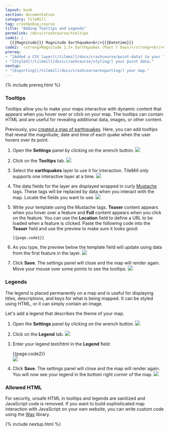 ```yaml
---
layout: book
section: documentation
category: TileMill
tag: crash&nbsp;course
title: "Adding Tooltips and Legends"
permalink: /docs/crashcourse/tooltips
code1: |
  {{{Magnitude}}} Magnitude Earthquake<br/>{{{Datetime}}}
code2: `<strong>Magnitude 2.5+ Earthquakes (Past 7 Days)</strong><br/>Circle size indicates magnitude of earthquake.`
prereq:
- "[Added a CSV layer](/tilemill/docs/crashcourse/point-data) to your TileMill project."
- "[Styled](/tilemill/docs/crashcourse/styling/) your point data."
nextup:
- "[Exporting](/tilemill/docs/crashcourse/exporting/) your map."
---
```


{% include prereq.html %}

### Tooltips

Tooltips allow you to make your maps interactive with dynamic content that appears when you hover over or click on your map. The tooltips can contain HTML and are useful for revealing additional data, images, or other content.

Previously, you [created a map of earthquakes](/tilemill/docs/crashcourse/point-data). Here, you can add tooltips that reveal the magnitude, date and time of each quake when the user hovers over its point.

1. Open the **Settings** panel by clicking on the wrench button.
  ![](/tilemill/assets/pages/project-settings-1.png)
2. Click on the **Tooltips** tab.
  ![](/tilemill/assets/pages/tooltips-1.png)
3. Select the **earthquakes** layer to use it for interaction. TileMill only supports one interactive layer at a time.
  ![](/tilemill/assets/pages/tooltips-2.png)
4. The data fields for the layer are displayed wrapped in curly [Mustache](http://mustache.github.com/) tags. These tags will be replaced by data when you interact with the map. Locate the fields you want to use.
  ![](/tilemill/assets/pages/tooltips-3.png)
5. Write your template using the Mustache tags. **Teaser** content appears when you hover over a feature and **Full** content appears when you click on the feature. You can use the **Location** field to define a URL to be loaded when a feature is clicked. Paste the following code into the **Teaser** field and use the preview to make sure it looks good:

       {{page.code1}}
6. As you type, the preview below the template field will update using data from the first feature in the layer.
  ![](/tilemill/assets/pages/tooltips-4.png)
6. Click **Save**. The settings panel will close and the map will render again. Move your mouse over some points to see the tooltips.
  ![](/tilemill/assets/pages/tooltips-5.png)

### Legends

The legend is placed permanently on a map and is useful for displaying titles, descriptions, and keys for what is being mapped. It can be styled using HTML, or it can simply contain an image.

Let's add a legend that describes the theme of your map.

1. Open the **Settings** panel by clicking on the wrench button.
  ![](/tilemill/assets/pages/project-settings-1.png)
2. Click on the **Legend** tab.
  ![](/tilemill/assets/pages/legend-1.png)
3. Enter your legend text/html in the **Legend** field:

      {{page.code2}}<br>
  ![](/tilemill/assets/pages/legend-2.png)
4. Click **Save**. The settings panel will close and the map will render again. You will now see your legend in the bottom right corner of the map.
  ![](/tilemill/assets/pages/legend-3.png)

### Allowed HTML

For security, unsafe HTML in tooltips and legends are sanitized and JavaScript code is removed. If you want to build sophisticated map interaction with JavaScript on your own website, you can write custom code using the [Wax](http://mapbox.com/wax/) library.

{% include nextup.html %}
